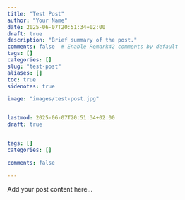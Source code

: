 ```yaml
---
title: "Test Post"
author: "Your Name"
date: 2025-06-07T20:51:34+02:00
draft: true
description: "Brief summary of the post."
comments: false  # Enable Remark42 comments by default
tags: []
categories: []
slug: "test-post"
aliases: []
toc: true
sidenotes: true

image: "images/test-post.jpg"


lastmod: 2025-06-07T20:51:34+02:00
draft: true


tags: []
categories: []

comments: false

---
```


Add your post content here...
